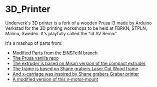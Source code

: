3D_Printer
==========

Underverk's 3D printer is a fork of a wooden Prusa i3 made by Arduino Verkstad for the 3D printing workshops to be held at FBRKN, STPLN, Malmo, Sweden. It's playfully called the "i3 AV Remix"

It's a mashup of parts from:  
*   [Modified Parts from the EiNSTeiN branch](https://github.com/EiNSTeiN-/Prusa3)  
*   [The Prusa vanilla repo](https://github.com/josefprusa/Prusa3-vanilla)  
*   [The extruder is based on Misan version of the compact extruder](http://www.thingiverse.com/thing:100982)  
*   [The frame is based on Shane grabers Laser Cut Wood frame](https://github.com/sgraber/Prusa3_LC)  
*   [And x-carriage was inspired by Shane grabers Graber printer](https://github.com/sgraber/Graber)  
*   [A modified version of this y-motor-mount](http://www.thingiverse.com/thing:85809)
